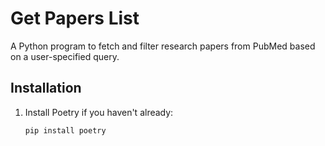 # Get Papers List

A Python program to fetch and filter research papers from PubMed based on a user-specified query.

## Installation

1. Install Poetry if you haven't already:
   ```bash
   pip install poetry
